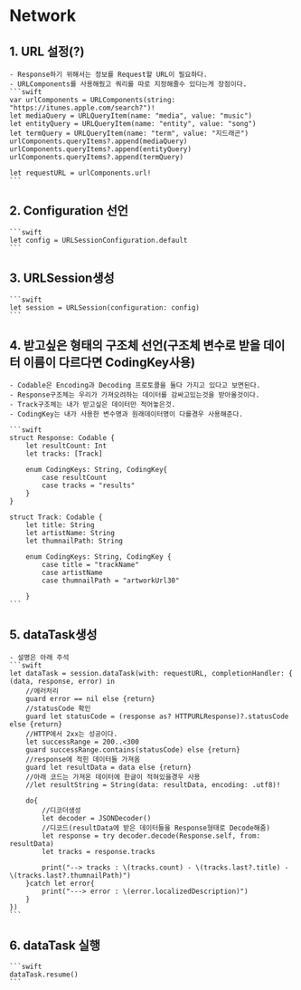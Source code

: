 # Network
## 1. URL 설정(?)
    - Response하기 위해서는 정보를 Request할 URL이 필요하다.
    - URLComponents를 사용해줬고 쿼리를 따로 지정해줄수 있다는게 장점이다.
    ```swift
    var urlComponents = URLComponents(string: "https://itunes.apple.com/search?")!
    let mediaQuery = URLQueryItem(name: "media", value: "music")
    let entityQuery = URLQueryItem(name: "entity", value: "song")
    let termQuery = URLQueryItem(name: "term", value: "지드래곤")
    urlComponents.queryItems?.append(mediaQuery)
    urlComponents.queryItems?.append(entityQuery)
    urlComponents.queryItems?.append(termQuery)
    
    let requestURL = urlComponents.url!
    ```

## 2. Configuration 선언
    ```swift
    let config = URLSessionConfiguration.default
    ```
## 3. URLSession생성
    ```swift
    let session = URLSession(configuration: config)
    ```
## 4. 받고싶은 형태의 구조체 선언(구조체 변수로 받을 데이터 이름이 다르다면 CodingKey사용)
    - Codable은 Encoding과 Decoding 프로토콜을 둘다 가지고 있다고 보면된다.
    - Response구조체는 우리가 가져오려하는 데이터를 감싸고있는것을 받아올것이다.
    - Track구조체는 내가 받고싶은 데이터만 적어놓은것.
    - CodingKey는 내가 사용한 변수명과 원래데이터명이 다를경우 사용해준다.
    
    ```swift
    struct Response: Codable {
        let resultCount: Int
        let tracks: [Track]
        
        enum CodingKeys: String, CodingKey{
            case resultCount
            case tracks = "results"
        }
    }

    struct Track: Codable {
        let title: String
        let artistName: String
        let thumnailPath: String
        
        enum CodingKeys: String, CodingKey {
            case title = "trackName"
            case artistName
            case thumnailPath = "artworkUrl30"
            
        }
    ```
## 5. dataTask생성
    - 설명은 아래 주석
    ```swift
    let dataTask = session.dataTask(with: requestURL, completionHandler: { (data, response, error) in
        //에러처리
        guard error == nil else {return}
        //statusCode 확인
        guard let statusCode = (response as? HTTPURLResponse)?.statusCode else {return}
        //HTTP에서 2xx는 성공이다.
        let successRange = 200..<300
        guard successRange.contains(statusCode) else {return}
        //response에 적힌 데이터들 가져옴
        guard let resultData = data else {return}
        //아래 코드는 가져온 데이터에 한글이 적혀있을경우 사용
        //let resultString = String(data: resultData, encoding: .utf8)!

        do{
            //디코더생성
            let decoder = JSONDecoder()
            //디코드(resultData에 받은 데이터들을 Response형태로 Decode해줌)
            let response = try decoder.decode(Response.self, from: resultData)
            let tracks = response.tracks
            
            print("--> tracks : \(tracks.count) - \(tracks.last?.title) - \(tracks.last?.thumnailPath)")
        }catch let error{
            print("---> error : \(error.localizedDescription)")
        }
    })
    ```
## 6.  dataTask 실행
    ```swift
    dataTask.resume()
    ```
